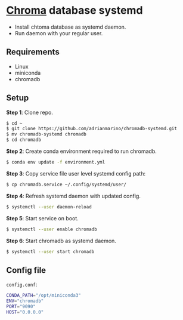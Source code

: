 # [Chroma](https://www.trychroma.com/) database systemd

* Install chtoma database as systemd daemon. 
* Run daemon with your regular user.

## Requirements

* Linux
* miniconda
* chromadb


## Setup

**Step 1**: Clone repo. 

```bash
$ cd ~
$ git clone https://github.com/adrianmarino/chromadb-systemd.git
$ mv chromadb-systemd chromadb
$ cd chromadb
```

**Step 2**: Create conda environment required to run chromadb.

```bash
$ conda env update -f environment.yml
```

**Step 3**: Copy service file user level systemd config path:

```bash
$ cp chromadb.service ~/.config/systemd/user/
```

**Step 4**: Refresh systemd daemon with updated config.

```bash
$ systemctl --user daemon-reload
```

**Step 5**: Start service on boot.

```bash
$ systemctl --user enable chromadb
```

**Step 6**: Start chromadb as systemd daemon.

```bash
$ systemctl --user start chromadb
```

## Config file

`config.conf`:
```bash
CONDA_PATH="/opt/miniconda3"
ENV="chromadb"
PORT="9090"
HOST="0.0.0.0"
```
